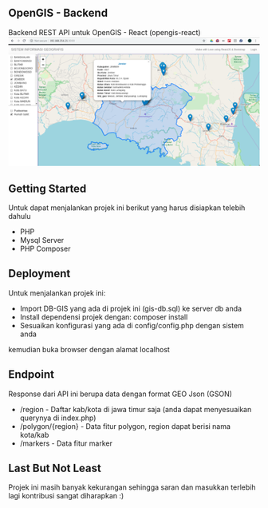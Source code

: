 ## OpenGIS - Backend
Backend REST API untuk OpenGIS - React (opengis-react)
<img src="https://github.com/abudawud/opengis-react/blob/master/doc/screenshoot.png">

## Getting Started
Untuk dapat menjalankan projek ini berikut yang harus disiapkan telebih dahulu
* PHP
* Mysql Server
* PHP Composer

## Deployment
Untuk menjalankan projek ini:
* Import DB-GIS yang ada di projek ini (gis-db.sql) ke server db anda
* Install dependensi projek dengan: composer install
* Sesuaikan konfigurasi yang ada di config/config.php dengan sistem anda

kemudian buka browser dengan alamat localhost

## Endpoint
Response dari API ini berupa data dengan format GEO Json (GSON)
* /region - Daftar kab/kota di jawa timur saja (anda dapat menyesuaikan querynya di index.php)
* /polygon/{region} - Data fitur polygon, region dapat berisi nama kota/kab
* /markers - Data fitur marker

## Last But Not Least
Projek ini masih banyak kekurangan sehingga saran dan masukkan terlebih lagi kontribusi sangat diharapkan :)

